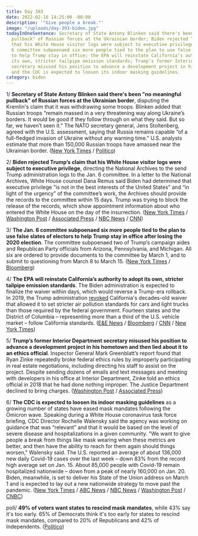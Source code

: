 ```yaml
---
title: Day 393
date: 2022-02-16 14:25:00 -08:00
description: '"Give people a break."'
image: "/uploads/day-393-biden.jpg"
todayInOneSentence: Secretary of State Antony Blinken said there's been "no meaningful
  pullback" of Russian forces at the Ukrainian border; Biden rejected Trump’s claim
  that his White House visitor logs were subject to executive privilege; the Jan.
  6 committee subpoenaed six more people tied to the plan to use false slates of electors
  to help Trump stay in office; the EPA will reinstate California’s authority to adopt
  its own, stricter tailpipe emission standards; Trump’s former Interior Department
  secretary misused his position to advance a development project in his hometown;
  and the CDC is expected to loosen its indoor masking guidelines.
category: biden
---
```


1/ **Secretary of State Antony Blinken said there's been "no meaningful pullback" of Russian forces at the Ukrainian border**, disputing the Kremlin's claim that it was withdrawing some troops. Blinken added that Russian troops “remain massed in a very threatening way along Ukraine’s borders. It would be good if they follow through on what they said. But so far, we haven’t seen it.” The NATO secretary general, Jens Stoltenberg, agreed with the U.S. assessment, saying that Russia remains capable “of a full-fledged invasion of Ukraine without any warning time.” U.S. analysts estimate that more than 150,000 Russian troops have amassed near the Ukrainian border. ([New York Times](https://www.nytimes.com/live/2022/02/16/world/russia-ukraine-news/russia-announces-more-troop-withdrawals-offering-tenuous-hope-for-ukraine) / [Politico](https://www.politico.com/news/2022/02/16/blinken-pullback-russian-troops-ukraine-00009367))

2/ **Biden rejected Trump’s claim that his White House visitor logs were subject to executive privilege**, directing the National Archives to the send Trump administration logs to the Jan. 6 committee. In a letter to the National Archives, White House counsel Dana Remus said Biden had determined that executive privilege "is not in the best interests of the United States" and “in light of the urgency” of the committee’s work, the Archives should provide the records to the committee within 15 days. Trump was trying to block the release of the records, which show appointment information about who entered the White House on the day of the insurrection. ([New York Times](https://www.nytimes.com/2022/02/16/us/politics/biden-trump-white-house-visitor-logs.html) / [Washington Post](https://www.washingtonpost.com/politics/2022/02/16/biden-orders-trump-visitor-logs-turned-over/) / [Associated Press](https://apnews.com/article/joe-biden-donald-trump-united-states-congress-dana-remus-833698eba6e222cdc3dfa128c44b0c99) / [NBC News](https://www.nbcnews.com/politics/white-house/biden-tells-national-archives-hand-trump-white-house-visitor-logs-jan-rcna16447) / [CNN](https://www.cnn.com/2022/02/16/politics/donald-trump-joe-biden-january-6-white-house-visitor-logs/index.html))

3/ **The Jan. 6 committee subpoenaed six more people tied to the plan to use false slates of electors to help Trump stay in office after losing the 2020 election**. The committee subpoenaed two of Trump’s campaign aides and Republican Party officials from Arizona, Pennsylvania, and Michigan. All six are ordered to provide documents to the committee by March 1, and to submit to questioning from March 8 to March 15. ([New York Times](https://www.nytimes.com/2022/02/15/us/politics/jan-6-subpoenas-trump.html) / [Bloomberg](https://www.bloomberg.com/news/articles/2022-02-15/jan-6-panel-issues-more-subpoenas-tied-to-fake-state-electors?srnd=politics-vp&sref=MIBMEEoj))

4/ **The EPA will reinstate California’s authority to adopt its own, stricter tailpipe emission standards**. The Biden administration is expected to finalize the waiver within days, which would reverse a Trump-era rollback. In 2019, the Trump administration [revoked](https://whatthefuckjusthappenedtoday.com/2019/09/17/day-971/#1-the-trump-administration-will-revo) California's decades-old waiver that allowed it to set stricter air pollution standards for cars and light trucks than those required by the federal government. Fourteen states and the District of Columbia – representing more than a third of the U.S. vehicle market – follow California standards. ([E&E News](https://www.eenews.net/articles/sources-biden-to-restore-calif-clean-air-act-waiver-for-cars/) / [Bloomberg](https://www.bloomberg.com/news/articles/2022-02-16/biden-moving-to-end-trump-s-fight-with-california-over-emissions?srnd=politics-vp&sref=MIBMEEoj) / [CNN](https://www.cnn.com/2022/02/15/politics/biden-epa-will-reinstate-california-emissions-waiver-climate/index.html) / [New York Times](https://www.nytimes.com/2022/02/15/climate/california-waiver-emissions.html))

5/ **Trump’s former Interior Department secretary misused his position to advance a development project in his hometown and then lied about it to an ethics official**. Inspector General Mark Greenblatt’s report found that Ryan Zinke repeatedly broke federal ethics rules by improperly participating in real estate negotiations, including directing his staff to assist on the project. Despite sending dozens of emails and text messages and meeting with developers in his office at Interior Department, Zinke told an ethics official in 2018 that he had done nothing improper. The Justice Department declined to bring charges. ([Washington Post](https://www.washingtonpost.com/climate-environment/2022/02/16/zinke-inspector-general-report/) / [Associated Press](https://apnews.com/article/business-montana-billings-ryan-zinke-bf26ed5e11cc2b9d21c028f7fbf6cd0f))

6/ **The CDC is expected to loosen its indoor masking guidelines** as a growing number of states have eased mask mandates following the Omicron wave. Speaking during a White House coronavirus task force briefing, CDC Director Rochelle Walensky said the agency was working on guidance that was “relevant” and that it would be based on the level of severe disease and hospitalizations in a given community. "We want to give people a break from things like mask wearing when these metrics are better, and then have the ability to reach for them again should things worsen," Walensky said. The U.S. reported an average of about 136,000 new daily Covid-19 cases over the last week – down 83% from the record high average set on Jan. 15. About 85,000 people with Covid-19 remain hospitalized nationwide – down from a peak of nearly 160,000 on Jan. 20. Biden, meanwhile, is set to deliver his State of the Union address on March 1 and is expected to lay out a new nationwide strategy to move past the pandemic. ([New York Times](https://www.nytimes.com/live/2022/02/16/world/covid-19-tests-cases-vaccine/as-more-states-loosen-mask-policies-the-cdc-director-says-the-agency-is-working-on-relevant-guidance) / [ABC News](https://abcnews.go.com/Politics/cdc-loosen-mask-guidance-early-week-covid-case/story?id=82929192) / [NBC News](https://www.nbcnews.com/health/health-news/cdc-masks-cdc-expected-update-mask-guidance-early-week-rcna16331) / [Washington Post](https://www.washingtonpost.com/nation/2022/02/16/covid-omicron-variant-live-updates/#link-5LY7DXWHDRAZ7CK3FOZXQD66BE) / [CNBC](https://www.cnbc.com/2022/02/16/cdc-wants-to-give-people-a-break-from-wearing-masks-as-pandemic-improves-director-says.html))

poll/ **49% of voters want states to rescind mask mandates**, while 43% say it's too early. 65% of Democrats think it's too early for states to rescind mask mandates, compared to 20% of Republicans and 42% of Independents. ([Politico](https://www.politico.com/newsletters/playbook/2022/02/16/exclusive-poll-answers-to-the-midterms-2-big-questions-00009342))